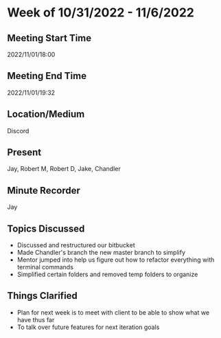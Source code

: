 # Week of 10/31/2022 - 11/6/2022

## Meeting Start Time

2022/11/01/18:00

## Meeting End Time

2022/11/01/19:32

## Location/Medium

Discord

## Present

Jay, Robert M, Robert D, Jake, Chandler

## Minute Recorder

Jay

## Topics Discussed

* Discussed and restructured our bitbucket
* Made Chandler's branch the new master branch to simplify
* Mentor jumped into help us figure out how to refactor everything with terminal commands
* Simplified certain folders and removed temp folders to organize

## Things Clarified

* Plan for next week is to meet with client to be able to show what we have thus far
* To talk over future features for next iteration goals
